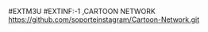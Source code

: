 #EXTM3U
#EXTINF:-1 ,CARTOON NETWORK
https://github.com/soporteinstagram/Cartoon-Network.git








